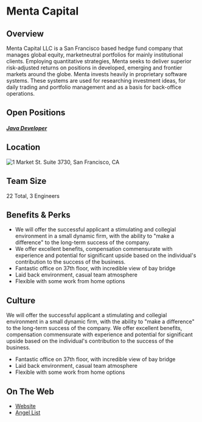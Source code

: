 # Menta Capital
## Overview
Menta Capital LLC is a San Francisco based hedge fund company that manages global equity, marketneutral portfolios for mainly institutional clients. Employing quantitative strategies, Menta seeks to deliver superior risk-adjusted returns on positions in developed, emerging and frontier markets around the globe. Menta invests heavily in proprietary software systems. These systems are used for researching investment ideas, for daily trading and portfolio management and as a basis for back-office operations.

## Open Positions
##### [Java Developer](https://github.com/the31337/jobs/blob/master/menta-capital/java-developer.md)

## Location
![1 Market St. Suite 3730, San Francisco, CA](https://maps.googleapis.com/maps/api/staticmap?center=1+Market+St.+Suite+3730,+San+Francisco,+CA&zoom=13&scale=false&size=600x300&maptype=roadmap&format=png&visual_refresh=true)  

## Team Size
22 Total, 3 Engineers

## Benefits & Perks
+ We will offer the successful applicant a stimulating and collegial environment in a small dynamic firm, with the ability to "make a difference" to the long-term success of the company.
+ We offer excellent benefits, compensation commensurate with experience and potential for significant upside based on the individual's contribution to the success of the business.  
+ Fantastic office on 37th floor, with incredible view of bay bridge
+ Laid back environment, casual team atmosphere
+ Flexible with some work from home options

## Culture
We will offer the successful applicant a stimulating and collegial environment in a small dynamic firm, with the ability to "make a difference" to the long-term success of the company. We offer excellent benefits, compensation commensurate with experience and potential for significant upside based on the individual's contribution to the success of the business.  

+ Fantastic office on 37th floor, with incredible view of bay bridge
+ Laid back environment, casual team atmosphere
+ Flexible with some work from home options

## On The Web
+ [Website](http://www.mentacapital.com/)
+ [Angel List](https://angel.co/menta-capital)
